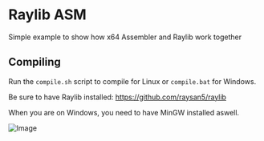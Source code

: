 # Raylib ASM

Simple example to show how x64 Assembler and Raylib work together

## Compiling

Run the `compile.sh` script to compile for Linux or `compile.bat` for Windows.

Be sure to have Raylib installed: https://github.com/raysan5/raylib

When you are on Windows, you need to have MinGW installed aswell.

![Image](https://github.com/IchMagBier/raylib-asm/blob/main/screenshot.png)